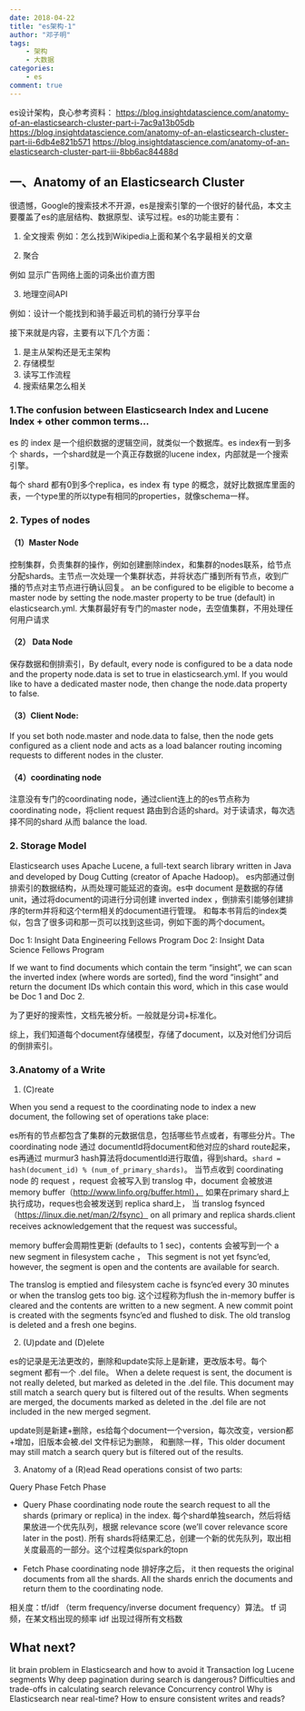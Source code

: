 ```yaml
---
date: 2018-04-22
title: "es架构-1"
author: "邓子明"
tags:
    - 架构
    - 大数据
categories:
    - es
comment: true
---
```


es设计架构，良心参考资料：
https://blog.insightdatascience.com/anatomy-of-an-elasticsearch-cluster-part-i-7ac9a13b05db
https://blog.insightdatascience.com/anatomy-of-an-elasticsearch-cluster-part-ii-6db4e821b571
https://blog.insightdatascience.com/anatomy-of-an-elasticsearch-cluster-part-iii-8bb6ac84488d

## 一、Anatomy of an Elasticsearch Cluster

很遗憾，Google的搜索技术不开源，es是搜索引擎的一个很好的替代品，本文主要覆盖了es的底层结构、数据原型、读写过程。es的功能主要有：

1. 全文搜索
例如：怎么找到Wikipedia上面和某个名字最相关的文章

2. 聚合

例如 显示广告网络上面的词条出价直方图

3. 地理空间API

例如：设计一个能找到和骑手最近司机的骑行分享平台

接下来就是内容，主要有以下几个方面：
1. 是主从架构还是无主架构
2. 存储模型
3. 读写工作流程
4. 搜索结果怎么相关

### 1.The confusion between Elasticsearch Index and Lucene Index + other common terms…

es 的 index 是一个组织数据的逻辑空间，就类似一个数据库。es index有一到多个 shards，一个shard就是一个真正存数据的lucene index，内部就是一个搜索引擎。

每个 shard 都有0到多个replica，es index 有 type 的概念，就好比数据库里面的表，一个type里的所以type有相同的properties，就像schema一样。

### 2. Types of nodes

#### （1）Master Node

控制集群，负责集群的操作，例如创建删除index，和集群的nodes联系，给节点分配shards。主节点一次处理一个集群状态，并将状态广播到所有节点，收到广播的节点对主节点进行确认回复。
an be configured to be eligible to become a master node by setting the node.master property to be true (default) in elasticsearch.yml.
大集群最好有专门的master node，去空值集群，不用处理任何用户请求

#### （2） Data Node

保存数据和倒排索引，By default, every node is configured to be a data node and the property node.data is set to true in elasticsearch.yml. 
If you would like to have a dedicated master node, then change the node.data property to false.

#### （3）Client Node:

If you set both node.master and node.data to false, then the node gets configured as a client node and acts as a load balancer routing incoming requests to different nodes in the cluster.

#### （4）coordinating node

注意没有专门的coordinating node，通过client连上的的es节点称为 coordinating node，将client request 路由到合适的shard。对于读请求，每次选择不同的shard 从而 balance the load.

### 2. Storage Model

Elasticsearch uses Apache Lucene, a full-text search library written in Java and developed by Doug Cutting (creator of Apache Hadoop)。
es内部通过倒排索引的数据结构，从而处理可能延迟的查询。es中 document 是数据的存储 unit，通过将document的词进行分词创建 inverted index ，倒排索引能够创建排序的term并将和这个term相关的document进行管理。
和每本书背后的index类似，包含了很多词和那一页可以找到这些词，例如下面的两个document。

Doc 1: Insight Data Engineering Fellows Program 
Doc 2: Insight Data Science Fellows Program

If we want to find documents which contain the term “insight”, we can scan the inverted index (where words are sorted), find the word “insight” and return the document IDs which contain this word, which in this case would be Doc 1 and Doc 2.

为了更好的搜索性，文档先被分析。一般就是分词+标准化。

综上，我们知道每个document存储模型，存储了document，以及对他们分词后的倒排索引。

### 3.Anatomy of a Write
1. (C)reate

When you send a request to the coordinating node to index a new document, the following set of operations take place:

es所有的节点都包含了集群的元数据信息，包括哪些节点或者，有哪些分片。The coordinating node 通过 documentId将document和他对应的shard route起来，
es再通过 murmur3 hash算法将documentId进行取值，得到shard。`shard = hash(document_id) % (num_of_primary_shards)`。
当节点收到 coordinating node 的 request ，request 会被写入到 translog 中，document 会被放进 memory buffer（http://www.linfo.org/buffer.html），
如果在primary shard上执行成功，reques也会被发送到 replica shard上，
当 translog fsynced （https://linux.die.net/man/2/fsync） on all primary and replica shards.client receives acknowledgement that the request was successful。

memory buffer会周期性更新 (defaults to 1 sec)，contents 会被写到一个 a new segment in filesystem cache ，
This segment is not yet fsync’ed, however, the segment is open and the contents are available for search.

The translog is emptied and filesystem cache is fsync’ed every 30 minutes or when the translog gets too big. 这个过程称为flush
the in-memory buffer is cleared and the contents are written to a new segment.
A new commit point is created with the segments fsync’ed and flushed to disk. The old translog is deleted and a fresh one begins.

2. (U)pdate and (D)elete

es的记录是无法更改的，删除和update实际上是新建，更改版本号。每个segment 都有一个 .del  file。
When a delete request is sent, the document is not really deleted, but marked as deleted in the .del file. 
This document may still match a search query but is filtered out of the results.
When segments are merged, the documents marked as deleted in the .del file are not included in the new merged segment.

update则是新建+删除，es给每个document一个version，每次改变，version都+增加，旧版本会被.del 文件标记为删除，
和删除一样，This older document may still match a search query but is filtered out of the results.

3. Anatomy of a (R)ead
Read operations consist of two parts:

Query Phase
Fetch Phase

- Query Phase
coordinating node route the search request to all the shards (primary or replica) in the index. 
每个shard单独search，然后将结果放进一个优先队列，根据 relevance score (we’ll cover relevance score later in the post).
所有 shards将结果汇总，创建一个新的优先队列，取出相关度最高的一部分。这个过程类似spark的topn

- Fetch Phase
 coordinating node 排好序之后，
it then requests the original documents from all the shards. All the shards enrich the documents and return them to the coordinating node.

相关度：tf/idf （term frequency/inverse document frequency）算法。
tf 词频，在某文档出现的频率
idf 出现过得所有文档数

## What next?

lit brain problem in Elasticsearch and how to avoid it
Transaction log
Lucene segments
Why deep pagination during search is dangerous?
Difficulties and trade-offs in calculating search relevance
Concurrency control
Why is Elasticsearch near real-time?
How to ensure consistent writes and reads?